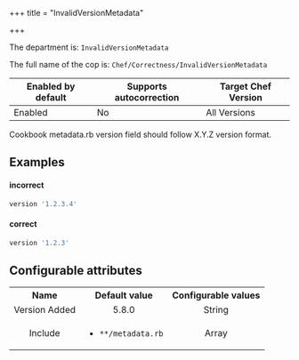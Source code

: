 +++
title = "InvalidVersionMetadata"

+++

<!-- This content is automatically generated. See https://github.com/chef/chef-web-docs/blob/main/generated/README.md -->

The department is: `InvalidVersionMetadata`

The full name of the cop is: `Chef/Correctness/InvalidVersionMetadata`

| Enabled by default | Supports autocorrection | Target Chef Version |
| --- | --- | --- |
| Enabled | No | All Versions |

Cookbook metadata.rb version field should follow X.Y.Z version format.

## Examples


#### incorrect

```ruby
version '1.2.3.4'
```

#### correct

```ruby
version '1.2.3'
```

## Configurable attributes

<table>
<tbody><tr>
<th>Name</th>
<th>Default value</th>
<th>Configurable values</th>
</tr>
<tr>
<td style="text-align:center">Version Added</td>
<td style="text-align:center">5.8.0</td>
<td style="text-align:center">String</td>
</tr>
<tr><td style="text-align:center">Include</td>
<td style="text-align:center"><ul>
<li><code>**/metadata.rb</code></li>
</ul>
</td>
<td style="text-align:center">Array</td>
</tr></tbody></table>
